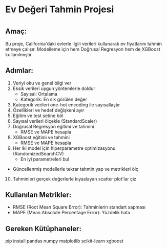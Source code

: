
# Ev Değeri Tahmin Projesi
#
## Amaç:
 Bu proje, California'daki evlerle ilgili verileri kullanarak
 ev fiyatlarını tahmin etmeye çalışır. Modelleme için hem
 Doğrusal Regresyon hem de XGBoost kullanılmıştır.

## Adımlar:
1. Veriyi oku ve genel bilgi ver
 2. Eksik verileri uygun yöntemlerle doldur
    - Sayısal: Ortalama
    - Kategorik: En sık görülen değer
 3. Kategorik verileri one-hot encoding ile sayısallaştır
 4. Özellikleri ve hedef değişkeni ayır
 5. Eğitim ve test setine böl
 6. Sayısal verileri ölçekle (StandardScaler)
 7. Doğrusal Regresyon eğitimi ve tahmini
    - RMSE ve MAPE hesapla
 8. XGBoost eğitimi ve tahmini
    - RMSE ve MAPE hesapla
 9. Her iki model için hiperparametre optimizasyonu (RandomizedSearchCV)
    - En iyi parametreleri bul
   - Güncellenmiş modellerle tekrar tahmin yap ve metrikleri ölç
 10. Tahminleri gerçek değerlerle kıyaslayan scatter plot'lar çiz

## Kullanılan Metrikler:
 - RMSE (Root Mean Square Error): Tahminlerin standart sapması
 - MAPE (Mean Absolute Percentage Error): Yüzdelik hata

## Gereken Kütüphaneler:
 pip install pandas numpy matplotlib scikit-learn xgboost

